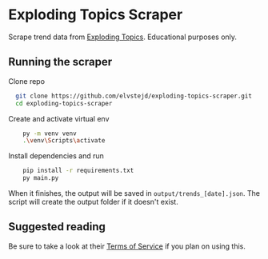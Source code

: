 
# Exploding Topics Scraper

Scrape trend data from [Exploding Topics](https://explodingtopics.com). Educational purposes only. 


## Running the scraper

Clone repo

```bash
  git clone https://github.com/elvstejd/exploding-topics-scraper.git
  cd exploding-topics-scraper
```

Create and activate virtual env

```bash
    py -m venv venv
    .\venv\Scripts\activate
```

Install dependencies and run
```bash
    pip install -r requirements.txt
    py main.py
```

When it finishes, the output will be saved in `output/trends_[date].json`.
The script will create the output folder if it doesn't exist.
## Suggested reading

Be sure to take a look at their [Terms of Service](https://explodingtopics.com/terms) if you plan on using this.

